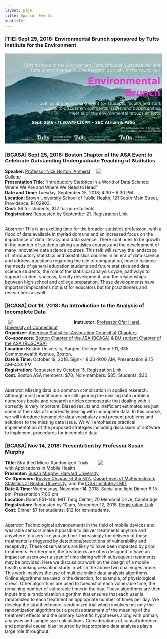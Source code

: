 ```yaml
---
layout: page
title: Sponsor Events
subtitle: 
---
```


<h3>[TIE] Sept 25, 2018: Environmental Brunch sponsored by Tufts Institute for the Environment</h3>

![](/img/partners/tie_env_brunch.jpg)

<h3>[BCASA] Sept 25, 2018: Boston Chapter of the ASA Event to Celebrate Outstanding Undergraduate Teaching of Statistics</h3>

<p><img src="https://www.amherst.edu/system/files/styles/original/private/media/photo/1545596.jpg" width="200px" align="right" hspace="10">

<b>Speaker: </b><a href="https://www.amherst.edu/people/facstaff/nhorton">Professor Nick Horton, Amherst College</a>
<br>
<b>Presentation Title: </b>“Introductory Statistics in a World of Data Science: Where We Are and Where We Need to Head”
<br>
<b>Date and Time: </b>Tuesday, September 25, 2018; 4:30 – 6:30 PM 
<br>
<b>Location: </b>Brown University School of Public Health,  121 South Main Street, Providence, RI 02903.
<br>
<b>Cost:</b> $6 for students; $12 for non-students.
<br>
<b>Registration: </b>Requested by September 21. <a href="http://bcasa2018horton.eventbrite.com">Registration Link</a>
<br><br>

<i>Abstract:</i> This is an exciting time for the broader statistics profession, with a flood of data available in myriad domains and an increased focus on the importance of data literacy and data science. There continues to be growth in the number of students taking statistics courses and the development of many innovative data science courses. This talk will survey the landscape of introductory statistics and biostatistics courses in an era of data science, and address questions regarding the role of computation, how to balance the needs of general education students and future statistics and data science students, the role of the statistical analysis cycle, pathways to support student success, faculty development, and the relationships between high school and college preparation. These developments have important implications not just for educators but for practitioners and researchers as well.</p>

<h3>[BCASA] Oct 19, 2018: An Introduction to the Analysis of Incomplete Data</h3>

<p><img src="https://i1.rgstatic.net/ii/profile.image/277557917306890-1443186372601_Q512/Ofer_Harel.jpg" width="200px" align="left" hspace="10">

<b>Instructor: </b><a href="https://stat.uconn.edu/ofer-harel/">Professor Ofer Harel, University of Connecticut</a>
<br>
<b>Organizer: </b><a href="http://community.amstat.org/coc/home">American Statistical Association Council of Chapters</a>
<br>
<b>Co-sponsors: </b><a href="http://community.amstat.org/bostonchapter/home">Boston Chapter of the ASA (BCASA)</a> & <a href="https://www.bu.edu/stat/bu-student-chapter-of-the-asa/">BU student Chapter of the ASA (BUSCASA)</a>
<br>
<b>Location: </b>Boston University, Sargent College Room 101, 635 Commonwealth Avenue, Boston. 
<br>
<b>Date & Time: </b>October 19, 2018. Sign-in 8:30-9:00 AM, Presentation 9:15 AM-4:30 PM
<br>
<b>Registration: </b>Requested by October 15. <a href="http://bcasa2018IncompleteData.eventbrite.com">Registration Link</a> 
<br>
<b>Cost: </b>Boston ASA members: $70; Non-members: $85; Students: $30
<br><br>

<i>Abstract:</i> Missing data is a common complication in applied research. Although most practitioners are still ignoring the missing data problem, numerous books and research articles demonstrate that dealing with it correctly is very important. Biased results and inefficient estimates are just some of the risks of incorrectly dealing with incomplete data. In this course, we will introduce incomplete data vocabulary and present problems and solutions to the missing data issue. We will emphasize practical implementation of the proposed strategies including discussion of software to implement procedures for incomplete data.</p>

<h3>[BCASA] Nov 14, 2018: Presentation by Professor Susan Murphy</h3>

<p><img src="https://methodology.psu.edu/sites/all/images/people/scientists/smurphy/sam.jpg" width="200px" align="right" hspace="5">

<b>Title: </b>Stratified Micro-Randomized Trials with Applications in Mobile Health
<br>
<b>Presenter: </b><a href="https://www.seas.harvard.edu/directory/samurphy">Susan Murphy, Harvard University</a>
<br>
<b>Co-Sponsors: </b><a href="http://community.amstat.org/bostonchapter/home">Boston Chapter of the ASA</a>, <a href="http://www.bu.edu/math/">Department of Mathematics & Statistics at Boston University</a>, and the <a href="https://idss.mit.edu/">IDSS Institute at MIT</a>
<br>
<b>Date & Time: </b>Wednesday, November 14, 2018. Social and light Dinner 6:15 pm; Presentation 7:00 pm
<br>
<b>Location: </b>Room E51-149; MIT Tang Center; 70 Memorial Drive, Cambridge
<br>
<b>Registration: </b>Requested by 10 am, November 12, 2018. <a href="https://bcasa2018nov.eventbrite.com">Registration Link</a> 
<br>
<b>Cost: </b>Dinner $7 for students; $12 for non-students. 
<br><br>

<i>Abstract:</i> Technological advancements in the field of mobile devices and wearable sensors make it possible to deliver treatments anytime and anywhere to users like you and me. Increasingly the delivery of these treatments is triggered by detections/predictions of vulnerability and receptivity. These observations are likely to have been impacted by prior treatments. Furthermore, the treatments are often designed to have an impact on users over a span of time during which subsequent treatments may be provided. Here we discuss our work on the design of a mobile health smoking cessation study in which the above two challenges arose. This work involves the use of multiple online data analysis algorithms. Online algorithms are used in the detection, for example, of physiological stress. Other algorithms are used to forecast at each vulnerable time, the remaining number of vulnerable times in the day. These algorithms are then inputs into a randomization algorithm that ensures that each user is randomized to each treatment an appropriate number of times per day. We develop the stratified micro-randomized trial which involves not only the randomization algorithm but a precise statement of the meaning of the treatment effects and the primary scientific hypotheses along with primary analyses and sample size calculations. Considerations of causal inference and potential causal bias incurred by inappropriate data analyses play a large role throughout.</p>
